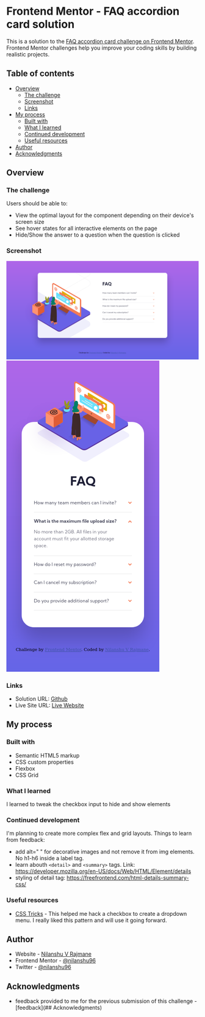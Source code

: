 # Frontend Mentor - FAQ accordion card solution

This is a solution to the [FAQ accordion card challenge on Frontend Mentor](https://www.frontendmentor.io/challenges/faq-accordion-card-XlyjD0Oam). Frontend Mentor challenges help you improve your coding skills by building realistic projects. 

## Table of contents

- [Overview](#overview)
  - [The challenge](#the-challenge)
  - [Screenshot](#screenshot)
  - [Links](#links)
- [My process](#my-process)
  - [Built with](#built-with)
  - [What I learned](#what-i-learned)
  - [Continued development](#continued-development)
  - [Useful resources](#useful-resources)
- [Author](#author)
- [Acknowledgments](#acknowledgments)

## Overview

### The challenge

Users should be able to:

- View the optimal layout for the component depending on their device's screen size
- See hover states for all interactive elements on the page
- Hide/Show the answer to a question when the question is clicked

### Screenshot

![dekstop](./screenshots/screenshot-desktop.png)
![mobile](./screenshots/screenshot-mobile.png)

### Links

- Solution URL: [Github](https://github.com/nilanshu96/faq-accordion-card)
- Live Site URL: [Live Website](https://nilanshu96.github.io/faq-accordion-card/)

## My process

### Built with

- Semantic HTML5 markup
- CSS custom properties
- Flexbox
- CSS Grid

### What I learned

I learned to tweak the checkbox input to hide and show elements

### Continued development

I'm planning to create more complex flex and grid layouts. Things to learn from feedback:
- add alt=" " for decorative images and not remove it from img elements. No h1-h6 inside a label tag.
- learn abouth `<detail>` and `<summary>` tags. Link: https://developer.mozilla.org/en-US/docs/Web/HTML/Element/details
- styling of detail tag: https://freefrontend.com/html-details-summary-css/

### Useful resources

- [CSS Tricks](https://css-tricks.com/the-checkbox-hack/) - This helped me hack a checkbox to create a dropdown menu. I really liked this pattern and will use it going forward.

## Author

- Website - [Nilanshu V Rajmane](https://github.com/nilanshu96)
- Frontend Mentor - [@nilanshu96](https://www.frontendmentor.io/profile/nilanshu96)
- Twitter - [@nilanshu96](https://www.twitter.com/nilanshu96)

## Acknowledgments

- feedback provided to me for the previous submission of this challenge - [feedback](## Acknowledgments)
